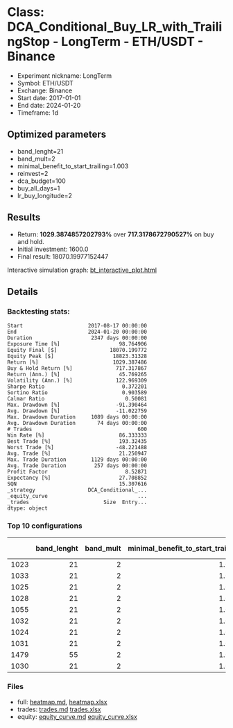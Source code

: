 # Class: DCA_Conditional_Buy_LR_with_TrailingStop - LongTerm - ETH/USDT - Binance

- Experiment nickname: LongTerm 
- Symbol: ETH/USDT
- Exchange: Binance
- Start date: 2017-01-01
- End date: 2024-01-20
- Timeframe: 1d

## Optimized parameters

- band_lenght=21
- band_mult=2
- minimal_benefit_to_start_trailing=1.003
- reinvest=2
- dca_budget=100
- buy_all_days=1
- lr_buy_longitude=2

## Results

- Return: **1029.3874857202793%** over **717.3178672790527%** on buy and hold.
- Initial investment: 1600.0
- Final result: 18070.19977152447

Interactive simulation graph: [bt_interactive_plot.html](bt_interactive_plot.html)

## Details 
### Backtesting stats:

```
Start                     2017-08-17 00:00:00
End                       2024-01-20 00:00:00
Duration                   2347 days 00:00:00
Exposure Time [%]                   98.764906
Equity Final [$]                 18070.199772
Equity Peak [$]                   18823.31328
Return [%]                        1029.387486
Buy & Hold Return [%]              717.317867
Return (Ann.) [%]                   45.769265
Volatility (Ann.) [%]              122.969309
Sharpe Ratio                         0.372201
Sortino Ratio                        0.903589
Calmar Ratio                          0.50081
Max. Drawdown [%]                  -91.390464
Avg. Drawdown [%]                  -11.022759
Max. Drawdown Duration     1089 days 00:00:00
Avg. Drawdown Duration       74 days 00:00:00
# Trades                                  600
Win Rate [%]                        86.333333
Best Trade [%]                      193.32435
Worst Trade [%]                    -48.221488
Avg. Trade [%]                      21.250947
Max. Trade Duration        1129 days 00:00:00
Avg. Trade Duration         257 days 00:00:00
Profit Factor                         8.52871
Expectancy [%]                      27.708852
SQN                                 15.307616
_strategy                 DCA_Conditional_...
_equity_curve                             ...
_trades                        Size  Entry...
dtype: object
```

### Top 10 configurations

|      |   band_lenght |   band_mult |   minimal_benefit_to_start_trailing |   reinvest |   dca_budget |   buy_all_days |   lr_buy_longitude |   Return [%] |
|-----:|--------------:|------------:|------------------------------------:|-----------:|-------------:|---------------:|-------------------:|-------------:|
| 1023 |            21 |           2 |                               1.003 |          2 |          100 |              1 |                  2 |     1029.39  |
| 1033 |            21 |           2 |                               1.003 |          2 |          100 |              1 |                 12 |      964.481 |
| 1025 |            21 |           2 |                               1.003 |          2 |          100 |              1 |                  4 |      957.25  |
| 1028 |            21 |           2 |                               1.003 |          2 |          100 |              1 |                  7 |      933.473 |
| 1055 |            21 |           2 |                               1.003 |          2 |          200 |              1 |                 12 |      916.689 |
| 1032 |            21 |           2 |                               1.003 |          2 |          100 |              1 |                 11 |      910.184 |
| 1024 |            21 |           2 |                               1.003 |          2 |          100 |              1 |                  3 |      908.859 |
| 1031 |            21 |           2 |                               1.003 |          2 |          100 |              1 |                 10 |      906.537 |
| 1479 |            55 |           2 |                               1.003 |          2 |          200 |              0 |                  7 |      902.494 |
| 1030 |            21 |           2 |                               1.003 |          2 |          100 |              1 |                  9 |      900.194 |

### Files

- full: [heatmap.md](heatmap_df.md), [heatmap.xlsx](heatmap_df.xlsx) 
- trades: [trades.md](trades.md) [trades.xlsx](trades.xlsx)
- equity: [equity_curve.md](equity_curve.md) [equity_curve.xlsx](equity_curve.xlsx)